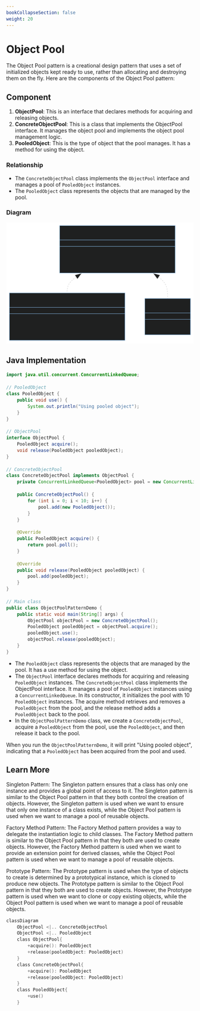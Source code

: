 ```yaml
---
bookCollapseSection: false
weight: 20
---
```


# Object Pool

The Object Pool pattern is a creational design pattern that uses a set of initialized objects kept ready to use, rather than allocating and destroying them on the fly. Here are the components of the Object Pool pattern:

## Component

1. **ObjectPool**: This is an interface that declares methods for acquiring and releasing objects.
2. **ConcreteObjectPool**: This is a class that implements the ObjectPool interface. It manages the object pool and implements the object pool management logic.
3. **PooledObject**: This is the type of object that the pool manages. It has a method for using the object.

### Relationship

- The `ConcreteObjectPool` class implements the `ObjectPool` interface and manages a pool of `PooledObject` instances.
- The `PooledObject` class represents the objects that are managed by the pool.

### Diagram

![Object-Pool-Pattern](https://raw.githubusercontent.com/benjipeng/assets/main/rc/book/designpatterns/object-pool-pattern.svg)

## Java Implementation

```java
import java.util.concurrent.ConcurrentLinkedQueue;

// PooledObject
class PooledObject {
    public void use() {
        System.out.println("Using pooled object");
    }
}

// ObjectPool
interface ObjectPool {
    PooledObject acquire();
    void release(PooledObject pooledObject);
}

// ConcreteObjectPool
class ConcreteObjectPool implements ObjectPool {
    private ConcurrentLinkedQueue<PooledObject> pool = new ConcurrentLinkedQueue<>();

    public ConcreteObjectPool() {
        for (int i = 0; i < 10; i++) {
            pool.add(new PooledObject());
        }
    }

    @Override
    public PooledObject acquire() {
        return pool.poll();
    }

    @Override
    public void release(PooledObject pooledObject) {
        pool.add(pooledObject);
    }
}

// Main class
public class ObjectPoolPatternDemo {
    public static void main(String[] args) {
        ObjectPool objectPool = new ConcreteObjectPool();
        PooledObject pooledObject = objectPool.acquire();
        pooledObject.use();
        objectPool.release(pooledObject);
    }
}
```

- The `PooledObject` class represents the objects that are managed by the pool. It has a use method for using the object.
- The `ObjectPool` interface declares methods for acquiring and releasing `PooledObject` instances.
The `ConcreteObjectPool` class implements the ObjectPool interface. It manages a pool of `PooledObject` instances using a `ConcurrentLinkedQueue`. In its constructor, it initializes the pool with 10 `PooledObject` instances. The acquire method retrieves and removes a `PooledObject` from the pool, and the release method adds a `PooledObject` back to the pool.
- In the `ObjectPoolPatternDemo` class, we create a `ConcreteObjectPool`, acquire a `PooledObject` from the pool, use the `PooledObject`, and then release it back to the pool.

When you run the `ObjectPoolPatternDemo`, it will print "Using pooled object", indicating that a `PooledObject` has been acquired from the pool and used.

## Learn More

Singleton Pattern: The Singleton pattern ensures that a class has only one instance and provides a global point of access to it. The Singleton pattern is similar to the Object Pool pattern in that they both control the creation of objects. However, the Singleton pattern is used when we want to ensure that only one instance of a class exists, while the Object Pool pattern is used when we want to manage a pool of reusable objects.

Factory Method Pattern: The Factory Method pattern provides a way to delegate the instantiation logic to child classes. The Factory Method pattern is similar to the Object Pool pattern in that they both are used to create objects. However, the Factory Method pattern is used when we want to provide an extension point for derived classes, while the Object Pool pattern is used when we want to manage a pool of reusable objects.

Prototype Pattern: The Prototype pattern is used when the type of objects to create is determined by a prototypical instance, which is cloned to produce new objects. The Prototype pattern is similar to the Object Pool pattern in that they both are used to create objects. However, the Prototype pattern is used when we want to clone or copy existing objects, while the Object Pool pattern is used when we want to manage a pool of reusable objects.

```c
classDiagram
    ObjectPool <|.. ConcreteObjectPool
    ObjectPool <|.. PooledObject
    class ObjectPool{
        +acquire(): PooledObject
        +release(pooledObject: PooledObject)
    }
    class ConcreteObjectPool{
        +acquire(): PooledObject
        +release(pooledObject: PooledObject)
    }
    class PooledObject{
        +use()
    }
```
